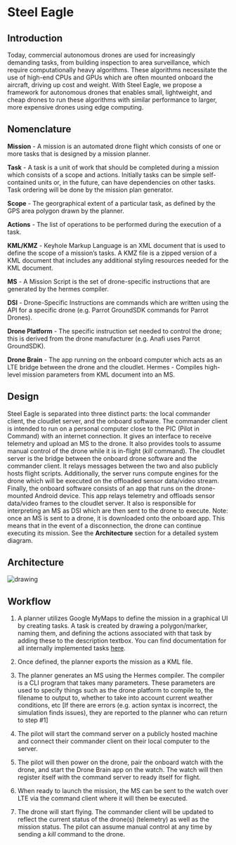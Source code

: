 Steel Eagle
===========

Introduction
------------
Today, commercial autonomous drones are used for increasingly demanding tasks, from building inspection to area surveillance, which require
computationally heavy algorithms. These algorithms necessitate the use of high-end CPUs and GPUs which are often mounted onboard the aircraft, driving up
cost and weight. With Steel Eagle, we propose a framework for autonomous drones that enables small, lightweight, and cheap drones to run these 
algorithms with similar performance to larger, more expensive drones using edge computing.

Nomenclature
------------
**Mission** - A mission is an automated drone flight which consists of one or more tasks that is designed by a mission planner.

**Task** - A task is a unit of work that should be completed during a mission which consists of a scope and actions. Initially tasks can be simple self-contained units or, in the future, can have dependencies on other tasks. Task ordering will be done by the mission plan generator.

**Scope** - The georgraphical extent of a particular task, as defined by the GPS area polygon drawn by the planner.

**Actions** - The list of operations to be performed during the execution of a task.

**KML/KMZ** - Keyhole Markup Language is an XML document that is used to define the scope of a mission’s tasks. A KMZ file is a zipped version of a KML document that includes any additional styling resources needed for the KML document.

**MS** - A Mission Script is the set of drone-specific instructions that are generated by the hermes compiler.

**DSI** - Drone-Specific Instructions are commands which are written using the API for a specific drone (e.g. Parrot GroundSDK commands for Parrot Drones).

**Drone Platform** - The specific instruction set needed to control the drone; this is derived from the drone manufacturer (e.g. Anafi uses Parrot GroundSDK).

**Drone Brain** - The app running on the onboard computer which acts as an LTE bridge between the drone and the cloudlet.
Hermes - Compiles high-level mission parameters from KML document into an MS.

Design
------
Steel Eagle is separated into three distinct parts: the local commander client, the cloudlet server, and the onboard software. The commander client is intended to run on a personal computer close to the PIC (Pilot in Command) with an internet connection. It gives an interface to receive telemetry and upload an MS to the drone. It also provides tools to assume manual control of the drone while it is in-flight (_kill_ command). The cloudlet server is the bridge between the onboard drone software and the commander client. It relays messages between the two and also publicly hosts flight scripts. Additionally, the server runs compute engines for the drone which will be executed on the offloaded sensor data/video stream. Finally, the onboard software consists of an app that runs on the drone-mounted Android device. This app relays telemetry and offloads sensor data/video frames to the cloudlet server. It also is responsible for interpreting an MS as DSI which are then sent to the drone to execute. Note: once an MS is sent to a drone, it is downloaded onto the onboard app. This means that in the event of a disconnection, the drone can continue executing its mission. See the **Architecture** section for a detailed system diagram.

Architecture
------------
![drawing](https://docs.google.com/drawings/d/1C_G5kXBvF5zbd1iQ8FaUf4WKSYaBuEyBUcdjsvlQMbg/export/png)

Workflow
--------
1. A planner utilizes Google MyMaps to define the mission in a graphical UI by creating tasks. A task is created by drawing a polygon/marker, naming them, and defining the actions associated with that task by adding these to the description textbox. You can find documentation for all internally implemented tasks [here](https://cmusatyalab.github.io/steel-eagle/).

2. Once defined, the planner exports the mission as a KML file.

3. The planner generates an MS using the Hermes compiler. The compiler is a CLI program that takes many parameters. These parameters are used to specify things such as the drone platform to compile to, the filename to output to, whether to take into account current weather conditions, etc [If there are errors (e.g. action syntax is incorrect, the simulation finds issues), they are reported to the planner who can return to step #1]

4. The pilot will start the command server on a publicly hosted machine and connect their commander client on their local computer to the server.

5. The pilot will then power on the drone, pair the onboard watch with the drone, and start the Drone Brain app on the watch. The watch will then register itself with the command server to ready itself for flight.

6. When ready to launch the mission, the MS can be sent to the watch over LTE via the command client where it will then be executed.

7. The drone will start flying. The commander client will be updated to reflect the current status of the drone(s) (telemetry) as well as the mission status. The pilot can assume manual control at any time by sending a _kill_ command to the drone.

